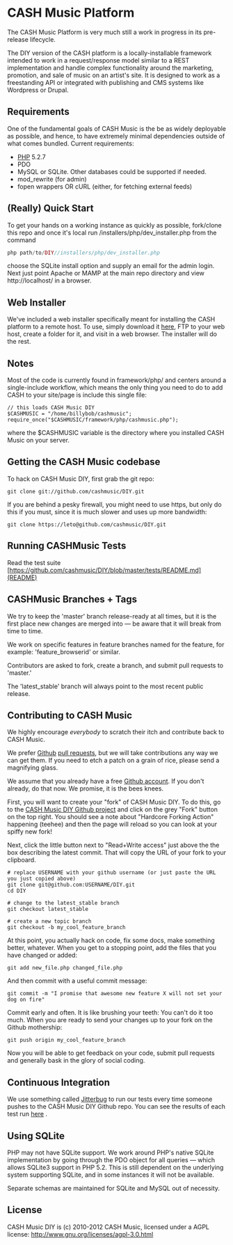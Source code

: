 # CASH Music Platform

The CASH Music Platform is very much still a work in progress in its pre-release
lifecycle.

The DIY version of the CASH platform is a locally-installable framework intended to
work in a request/response model similar to a REST implementation and handle
complex functionality around the marketing, promotion, and sale of music on an
artist's site. It is designed to work as a freestanding API or integrated with
publishing and CMS systems like Wordpress or Drupal.

## Requirements

One of the fundamental goals of CASH Music is the be as widely deployable as possible,
and hence, to have extremely minimal dependencies outside of what comes bundled. Current
requirements:

 * [PHP](http://php.net) 5.2.7
 * PDO
 * MySQL or SQLite. Other databases could be supported if needed.
 * mod_rewrite (for admin)
 * fopen wrappers OR cURL (either, for fetching external feeds)

## (Really) Quick Start
To get your hands on a working instance as quickly as possible, fork/clone this 
repo and once it's local run /installers/php/dev_installer.php from the command 

```php
php path/to/DIY//installers/php/dev_installer.php
````

choose the SQLite install option and supply an email for the admin login. 
Next just point Apache or MAMP at the main repo directory and view http://localhost/ 
in a browser.

## Web Installer

We've included a web installer specifically meant for installing the CASH platform 
to a remote host. To use, simply download it [here](https://github.com/cashmusic/DIY/downloads), 
FTP to your web host, create a folder for it, and visit in a web browser. The 
installer will do the rest. 

## Notes

Most of the code is currently found in framework/php/ and centers around a
single-include workflow, which means the only thing you need to do to add CASH to
your site/page is include this single file:

    // this loads CASH Music DIY
    $CASHMUSIC = "/home/billybob/cashmusic";
    require_once("$CASHMUSIC/framework/php/cashmusic.php");

where the $CASHMUSIC variable is the directory where you installed CASH Music
on your server.

## Getting the CASH Music codebase

To hack on CASH Music DIY, first grab the git repo:

    git clone git://github.com/cashmusic/DIY.git

If you are behind a pesky firewall, you might need to use https, but only do
this if you must, since it is much slower and uses up more bandwidth:

    git clone https://leto@github.com/cashmusic/DIY.git

## Running CASHMusic Tests

Read the test suite [https://github.com/cashmusic/DIY/blob/master/tests/README.md](README)

## CASHMusic Branches + Tags

We try to keep the 'master' branch release-ready at all times, but it is the first 
place new changes are merged into — be aware that it will break from time to time.

We work on specific features in feature branches named for the feature, for example:
'feature_browserid' or similar.

Contributors are asked to fork, create a branch, and submit pull requests to 'master.'

The 'latest_stable' branch will always point to the most recent public release.

## Contributing to CASH Music

We highly encourage *everybody* to scratch their itch and contribute back to CASH Music.

We prefer [Github](https://github.com) [pull requests](http://help.github.com/send-pull-requests/),
but we will take contributions any way we can get them. If you need to etch a
patch on a grain of rice, please send a magnifying glass.

We assume that you already have a free [Github account](https://github.com/signup/free). If you don't already,
do that now. We promise, it is the bees knees.

First, you will want to create your "fork" of CASH Music DIY. To do this, go to
the [CASH Music DIY Github project](https://github.com/cashmusic/DIY) and click
on the grey "Fork" button on the top right. You should see a note about
"Hardcore Forking Action" happening (teehee) and then the page will reload so
you can look at your spiffy new fork!

Next, click the little button next to "Read+Write access" just above the the
box describing the latest commit.  That will copy the URL of your fork to your
clipboard.

    # replace USERNAME with your github username (or just paste the URL you just copied above)
    git clone git@github.com:USERNAME/DIY.git
    cd DIY

    # change to the latest_stable branch
    git checkout latest_stable

    # create a new topic branch
    git checkout -b my_cool_feature_branch

At this point, you actually hack on code, fix some docs, make something better, whatever. When
you get to a stopping point, add the files that you have changed or added:

    git add new_file.php changed_file.php

And then commit with a useful commit message:

    git commit -m "I promise that awesome new feature X will not set your dog on fire"

Commit early and often. It is like brushing your teeth: You can't do it too much. When you are
ready to send your changes up to your fork on the Github mothership:

    git push origin my_cool_feature_branch

Now you will be able to get feedback on your code, submit pull requests and generally bask in the
glory of social coding.

## Continuous Integration

We use something called [Jitterbug](http://jitterbug.pl) to run our tests every
time someone pushes to the CASH Music DIY Github repo. You can see the results
of each test run [here](http://dev.cashmusic.org:3000/project/DIY) .

## Using SQLite

PHP may not have SQLite support. We work around PHP's native SQLite implementation by going
through the PDO object for all queries — which allows SQLite3 support in PHP 5.2. This is
still dependent on the underlying system supporting SQLite, and in some instances it will not
be available.

Separate schemas are maintained for SQLite and MySQL out of necessity.

## License

CASH Music DIY is (c) 2010-2012 CASH Music, licensed under a AGPL license:
<http://www.gnu.org/licenses/agpl-3.0.html>

